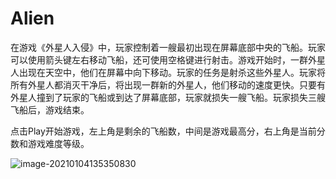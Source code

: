 # Alien

在游戏《外星人入侵》中，玩家控制着一艘最初出现在屏幕底部中央的飞船。玩家可以使用箭头键左右移动飞船，还可使用空格键进行射击。游戏开始时，一群外星 人出现在天空中，他们在屏幕中向下移动。玩家的任务是射杀这些外星人。玩家将所有外星人都消灭干净后，将出现一群新的外星人，他们移动的速度更快。只要有 外星人撞到了玩家的飞船或到达了屏幕底部，玩家就损失一艘飞船。玩家损失三艘飞船后，游戏结束。

点击Play开始游戏，左上角是剩余的飞船数，中间是游戏最高分，右上角是当前分数和游戏难度等级。

![image-20210104135350830](https://cdn.jsdelivr.net/gh/lihe/Pic/img/20210104135351.png)







